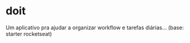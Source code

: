 # doit
Um aplicativo pra ajudar a organizar workflow e tarefas diárias... (base: starter rocketseat)
